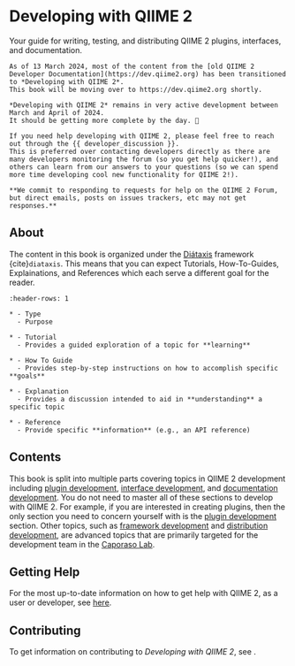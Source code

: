 # Developing with QIIME 2

Your guide for writing, testing, and distributing QIIME 2 plugins, interfaces, and documentation.

```{note}
As of 13 March 2024, most of the content from the [old QIIME 2 Developer Documentation](https://dev.qiime2.org) has been transitioned to *Developing with QIIME 2*. 
This book will be moving over to https://dev.qiime2.org shortly. 

*Developing with QIIME 2* remains in very active development between March and April of 2024.
It should be getting more complete by the day. 🚀
```

```{note}
If you need help developing with QIIME 2, please feel free to reach out through the {{ developer_discussion }}.
This is preferred over contacting developers directly as there are many developers monitoring the forum (so you get help quicker!), and others can learn from our answers to your questions (so we can spend more time developing cool new functionality for QIIME 2!).

**We commit to responding to requests for help on the QIIME 2 Forum, but direct emails, posts on issues trackers, etc may not get responses.**
```

## About
The content in this book is organized under the [Diátaxis](https://diataxis.fr/) framework {cite}`diataxis`.
This means that you can expect Tutorials, How-To-Guides, Explainations, and References which each serve a different goal for the reader.

```{list-table}
:header-rows: 1

* - Type
  - Purpose

* - Tutorial
  - Provides a guided exploration of a topic for **learning**

* - How To Guide
  - Provides step-by-step instructions on how to accomplish specific **goals**

* - Explanation
  - Provides a discussion intended to aid in **understanding** a specific topic

* - Reference
  - Provide specific **information** (e.g., an API reference)
```

## Contents
This book is split into multiple parts covering topics in QIIME 2 development including [plugin development](plugin-intro), [interface development](interface-intro), and [documentation development](documentation-intro).
You do not need to master all of these sections to develop with QIIME 2.
For example, if you are interested in creating plugins, then the only section you need to concern yourself with is the [plugin development](plugin-intro) section.
Other topics, such as [framework development](framework-intro) and [distribution development](ci-intro), are advanced topics that are primarily targeted for the development team in the [Caporaso Lab](https://cap-lab.bio).

## Getting Help
For the most up-to-date information on how to get help with QIIME 2, as a user or developer, see [here](https://github.com/qiime2/.github/blob/main/SUPPORT.md).

## Contributing
To get information on contributing to *Developing with QIIME 2*, see [](contributing-to-dwq2). 

